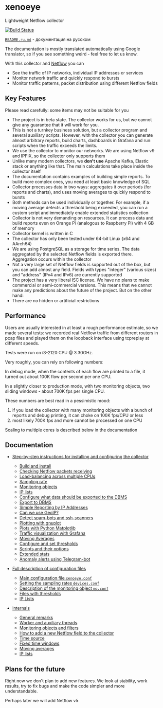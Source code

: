 # xenoeye
Lightweight Netflow collector

[![Build Status](https://app.travis-ci.com/vmxdev/xenoeye.svg?branch=master)](https://app.travis-ci.com/vmxdev/xenoeye)

[`README.ru.md`](README.ru.md) - документация на русском

The documentation is mostly translated automatically using Google translator, so if you see something weird - feel free to let us know.

With this collector and [Netflow](https://en.wikipedia.org/wiki/NetFlow) you can

  * See the traffic of IP networks, individual IP addresses or services
  * Monitor network traffic and quickly respond to bursts
  * Monitor traffic patterns, packet distribution using different Netflow fields


## Key Features

Please read carefully: some items may not be suitable for you

  * The project is in beta state. The collector works for us, but we cannot give any guarantee that it will work for you.
  * This is not a turnkey business solution, but a collector program and several auxiliary scripts. However, with the collector you can generate almost arbitrary reports, build charts, dashboards in Grafana and run scripts when the traffic exceeds the limits.
  * We use the collector to monitor our networks. We are using Netflow v9 and IPFIX, so the collector only supports them
  * Unlike many modern collectors, we **don't use** Apache Kafka, Elastic stack or anything like that. The main calculations take place inside the collector itself
  * The documentation contains examples of building simple reports. To build more complex ones, you need at least basic knowledge of SQL
  * Collector processes data in two ways: aggregates it over periods (for reports and charts), and uses moving averages to quickly respond to bursts
  * Both methods can be used individually or together. For example, if a moving average detects a threshold being exceeded, you can run a custom script and immediately enable extended statistics collection
  * Collector is not very demanding on resources. It can process data and build reports even on Orange Pi (analogous to Raspberry Pi) with 4 GB of memory
  * Collector kernel is written in C
  * The collector has only been tested under 64-bit Linux (x64 and AArch64)
  * We are using PostgreSQL as a storage for time series. The data aggregated by the selected Netflow fields is exported there. Aggregation occurs within the collector
  * Not a very large set of Netflow fields is supported out of the box, but you can add almost any field. Fields with types "integer" (various sizes) and "address" (IPv4 and IPv6) are currently supported
  * The project has a very liberal ISC license. We have no plans to make commercial or semi-commercial versions. This means that we cannot make any predictions about the future of the project. But on the other hand:
  * There are no hidden or artificial restrictions


## Performance

Users are usually interested in at least a rough performance estimate, so we made several tests: we recorded real Netflow traffic from different routers in pcap files and played them on the loopback interface using tcpreplay at different speeds.

Tests were run on i3-2120 CPU @ 3.30GHz.

Very roughly, you can rely on following numbers:

In debug mode, when the contents of each flow are printed to a file, it turned out about 100K flow per second per one CPU.

In a slightly closer to production mode, with two monitoring objects, two sliding windows - about 700K fps per single CPU.

These numbers are best read in a pessimistic mood:
  1. if you load the collector with many monitoring objects with a bunch of reports and debug printing, it can choke on 100K fps/CPU or less
  2. most likely 700K fps and more cannot be processed on one CPU

Scaling to multiple cores is described below in the documentation


## Documentation

  * [Step-by-step instructions for installing and configuring the collector](STEP-BY-STEP.md)
    * [Build and install](STEP-BY-STEP.md#build-and-install)
    * [Checking Netflow packets receiving](STEP-BY-STEP.md#checking-netflow-packets-receiving)
    * [Load-balancing across multiple CPUs](STEP-BY-STEP.md#load-balancing-across-multiple-cpus)
    * [Sampling rate](STEP-BY-STEP.md#sampling-rate)
    * [Monitoring objects](STEP-BY-STEP.md#monitoring-objects)
    * [IP lists](STEP-BY-STEP.md#ip-lists)
    * [Configure what data should be exported to the DBMS](STEP-BY-STEP.md#configure-what-data-should-be-exported-to-the-dbms)
    * [Export to DBMS](STEP-BY-STEP.md#export-to-dbms)
    * [Simple Reporting by IP Addresses](STEP-BY-STEP.md#simple-reporting-by-ip-addresses)
    * [Can we use GeoIP?](STEP-BY-STEP.md#can-we-use-geoip)
    * [Detect spam-bots and ssh-scanners](STEP-BY-STEP.md#detect-spam-bots-and-ssh-scanners)
    * [Plotting with gnuplot](STEP-BY-STEP.md#plotting-with-gnuplot)
    * [Plots with Python Matplotlib](STEP-BY-STEP.md#plots-with-python-matplotlib)
    * [Traffic visualization with Grafana](STEP-BY-STEP.md#traffic-visualization-with-grafana)
    * [Moving Averages](STEP-BY-STEP.md#moving-averages)
    * [Configure and set thresholds](STEP-BY-STEP.md#configure-and-set-thresholds)
    * [Scripts and their options](STEP-BY-STEP.md#scripts-and-their-options)
    * [Extended stats](STEP-BY-STEP.md#extended-stats)
    * [Anomaly alerts using Telegram-bot](STEP-BY-STEP.md#anomaly-alerts-using-telegram-bot)

  * [Full description of configuration files](CONFIG.md)
    * [Main configuration file `xenoeye.conf`](CONFIG.md#main-configuration-file-xenoeyeconf)
    * [Setting the sampling rates `devices.conf`](CONFIG.md#setting-the-sampling-rates-devicesconf)
    * [Description of the monitoring object `mo.conf`](CONFIG.md#description-of-the-monitoring-object-moconf)
    * [Files with thresholds](CONFIG.md#files-with-thresholds)
    * [IP Lists](CONFIG.md#ip-lists)

  * [Internals](INTERNALS.md)
    * [General remarks](INTERNALS.md#general-remarks)
    * [Worker and auxiliary threads](INTERNALS.md#worker-and-auxiliary-threads)
    * [Monitoring objects and filters](INTERNALS.md#monitoring-objects-and-filters)
    * [How to add a new Netflow field to the collector](INTERNALS.md#how-to-add-a-new-netflow-field-to-the-collector)
    * [Time source](INTERNALS.md#time-source)
    * [Fixed time windows](INTERNALS.md#fixed-time-windows)
    * [Moving averages](INTERNALS.md#moving-averages)
    * [IP lists](INTERNALS.md#ip-lists)


## Plans for the future

Right now we don't plan to add new features. We look at stability, work results, try to fix bugs and make the code simpler and more understandable.

Perhaps later we will add Netflow v5

